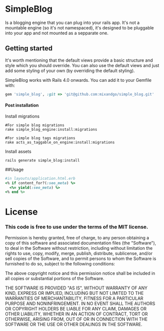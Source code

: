 # SimpleBlog

Is a blogging engine that you can plug into your rails app. It's not a mountable engine (so it's not namespaced), it's designed to be pluggable into your app and not mounted as a sepparate one.

## Getting started

It's worth mentioning that the default views provide a basic structure and style which you should override. You can also use the default views and just add some styling of your own (by overriding the default styling).

SimpleBlog works with Rails 4.0 onwards. You can add it to your Gemfile with:

```ruby
gem 'simple_blog', :git => 'git@github.com:mixandgo/simple_blog.git'
```

#### Post installation

Install migrations

```shell
#For simple blog migrations
rake simple_blog_engine:install:migrations

#For simple blog tags migrations
rake acts_as_taggable_on_engine:install:migrations
```

Install assets

```shell
rails generate simple_blog:install
```

##Usage

```ruby
#in layouts/application.html.erb
<% if content_for?(:seo_meta) %>
  <%= yield(:seo_meta) %>
<% end %>
```

# License

### This code is free to use under the terms of the MIT license.

Permission is hereby granted, free of charge, to any person obtaining
a copy of this software and associated documentation files (the
"Software"), to deal in the Software without restriction, including
without limitation the rights to use, copy, modify, merge, publish,
distribute, sublicense, and/or sell copies of the Software, and to
permit persons to whom the Software is furnished to do so, subject to
the following conditions:

The above copyright notice and this permission notice shall be included
in all copies or substantial portions of the Software.

THE SOFTWARE IS PROVIDED "AS IS", WITHOUT WARRANTY OF ANY KIND,
EXPRESS OR IMPLIED, INCLUDING BUT NOT LIMITED TO THE WARRANTIES OF
MERCHANTABILITY, FITNESS FOR A PARTICULAR PURPOSE AND NONINFRINGEMENT.
IN NO EVENT SHALL THE AUTHORS OR COPYRIGHT HOLDERS BE LIABLE FOR ANY
CLAIM, DAMAGES OR OTHER LIABILITY, WHETHER IN AN ACTION OF CONTRACT,
TORT OR OTHERWISE, ARISING FROM, OUT OF OR IN CONNECTION WITH THE
SOFTWARE OR THE USE OR OTHER DEALINGS IN THE SOFTWARE.

